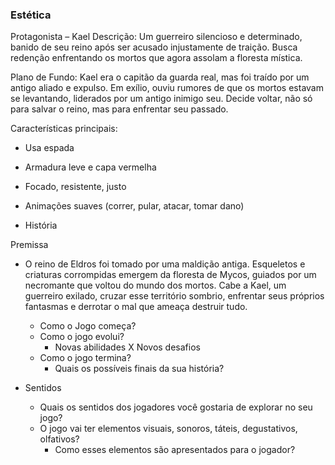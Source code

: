 ### Estética

Protagonista – Kael
Descrição: Um guerreiro silencioso e determinado, banido de seu reino após ser acusado injustamente de traição. Busca redenção enfrentando os mortos que agora assolam a floresta mística.

Plano de Fundo: Kael era o capitão da guarda real, mas foi traído por um antigo aliado e expulso. Em exílio, ouviu rumores de que os mortos estavam se levantando, liderados por um antigo inimigo seu. Decide voltar, não só para salvar o reino, mas para enfrentar seu passado.

Características principais:

- Usa espada
- Armadura leve e capa vermelha
- Focado, resistente, justo
- Animações suaves (correr, pular, atacar, tomar dano)

- História

Premissa
- O reino de Eldros foi tomado por uma maldição antiga. Esqueletos e criaturas corrompidas emergem da floresta de Mycos, guiados por um necromante que voltou do mundo dos mortos. Cabe a Kael, um guerreiro exilado, cruzar esse território sombrio, enfrentar seus próprios fantasmas e derrotar o mal que ameaça destruir tudo.

    - Como o Jogo começa?
    - Como o jogo evolui?
        - Novas abilidades X Novos desafios
    - Como o jogo termina? 
        - Quais os possíveis finais da sua história?

- Sentidos
    - Quais os sentidos dos jogadores você gostaria de explorar no seu jogo?
    - O jogo vai ter elementos visuais, sonoros, táteis, degustativos, olfativos?
        - Como esses elementos são apresentados para o jogador?
